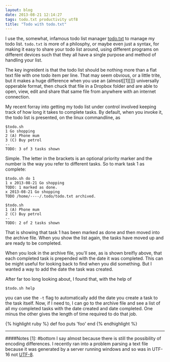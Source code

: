 ```yaml
---
layout: blog
date: 2013-08-21 12:14:27
tags: todo.txt productivity utf8
title: "Todo with todo.txt"
---
```

I use the, somewhat, infamous todo list manager [todo.txt](http://todo.txt) to manage my todo
list. `todo.txt` is more of a philosphy, or maybe even just a syntax, for making
it easy to share your todo list around, using different programs on different
devices such that they all have a single purpose and method of handling your
list.

The key ingreident is that the todo list should be nothing more than a flat text
file with one todo item per line. That may seem obvious, or a little trite, but
it makes a huge difference when you use an (almost\[[1][]\]) universally opperable
format, then chuck that file in a Dropbox folder and are able to open, view,
edit and share that same file from anywhere with an internet connection.

My recent forray into getting my todo list under control involved keeping track
of how long it takes to complete tasks. By default, when you invoke it, the todo
list is presented, on the linux commandline, as

	$todo.sh
	1 Go shopping
	2 (A) Phone mum
	3 (C) Buy petrol
	--
	TODO: 3 of 3 tasks shown

Simple. The letter in the brackets is an optional priority marker and the number
is the way you refer to different tasks. So to mark task 1 as complete:

	$todo.sh do 1
	1 x 2013-08-21 Go shopping
	TODO: 1 marked as done.
	x 2013-08-21 Go shopping
	TODO /home/----/.todo/todo.txt archived.

	$todo.sh
	1 (A) Phone mum
	2 (C) Buy petrol
	--
	TODO: 2 of 2 tasks shown

That is showing that task 1 has been marked as done and then moved into the
archive file. When you show the list again, the tasks have moved up and are
ready to be completed.

When you look in the archive file, you'll see, as is shown breifly above, that
each completed task is prepended with the date it was completed. This can be
might useful for looking back to find when you did something. But I wanted a way
to add the date the task was created.

After far too long looking about, I found that, with the help of

	$todo.sh help

you can use the `-t` flag to automatically add the date you create a task to the
task itself. Now, if I need to, I can go to the archive file and see a list of
all my completed tasks with the date created and date completed. One minus the
other gives the length of time required to do that job.

{% highlight ruby %}
def foo
  puts 'foo'
end
{% endhighlight %}

---

####Notes
[1]: #bottom
I say almost because there is still the possibility of encoding differences. I
recently ran into a problem parsing a text file because it was generated by a
server running windows and so was in UTF-16 not
[UTF-8](www.utf8everywhere.org/).
